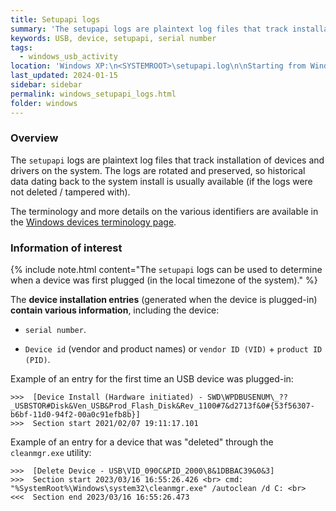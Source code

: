 ```yaml
---
title: Setupapi logs
summary: 'The setupapi logs are plaintext log files that track installation of devices and drivers on the system.\n\nThe logs are rotated and preserved, so historical data dating back to the system install is usually available.\n\nInformation of interest: device serial number, device id (vendor and product names) or vendor ID (VID) + product ID (PID), and when a device was first plugged (in the local timezone of the system).'
keywords: USB, device, setupapi, serial number
tags:
  - windows_usb_activity
location: 'Windows XP:\n<SYSTEMROOT>\setupapi.log\n\nStarting from Windows 7:\n<SYSTEMROOT>\INF\setupapi.dev.log\n<SYSTEMROOT>\INF\setupapi.dev.<YYYYMMDD-HMMSS>.log'
last_updated: 2024-01-15
sidebar: sidebar
permalink: windows_setupapi_logs.html
folder: windows
---
```


### Overview

The `setupapi` logs are plaintext log files that track installation of devices
and drivers on the system. The logs are rotated and preserved, so historical
data dating back to the system install is usually available (if the logs were
not deleted / tampered with).

The terminology and more details on the various identifiers are available in
the [Windows devices terminology page](./devices_terminology.md).

### Information of interest

{% include note.html content="The `setupapi` logs can be used to determine when a device was first plugged (in the local timezone of the system)." %}

The **device installation entries** (generated when the device is plugged-in)
**contain various information**, including the device:

  - `serial number`.

  - `Device id` (vendor and product names) or `vendor ID (VID)` +
    `product ID (PID)`.

Example of an entry for the first time an USB device was plugged-in:

```
>>>  [Device Install (Hardware initiated) - SWD\WPDBUSENUM\_??_USBSTOR#Disk&Ven_USB&Prod_Flash_Disk&Rev_1100#7&d2713f&0#{53f56307-b6bf-11d0-94f2-00a0c91efb8b}]
>>>  Section start 2021/02/07 19:11:17.101
```

Example of an entry for a device that was "deleted" through the `cleanmgr.exe`
utility:

```
>>>  [Delete Device - USB\VID_090C&PID_2000\8&1DBBAC39&0&3]
>>>  Section start 2023/03/16 16:55:26.426 <br> cmd: "%SystemRoot%\Windows\system32\cleanmgr.exe" /autoclean /d C: <br>
<<<  Section end 2023/03/16 16:55:26.473
```
